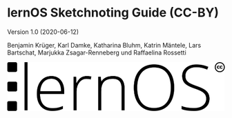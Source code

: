 # lernOS Sketchnoting Guide (CC-BY)

Version 1.0  (2020-06-12)

Benjamin Krüger, Karl Damke, Katharina Bluhm, Katrin Mäntele, Lars Bartschat, Marjukka Zsagar-Renneberg und Raffaelina Rossetti

![](sketchnotes/lernos_logo.png)